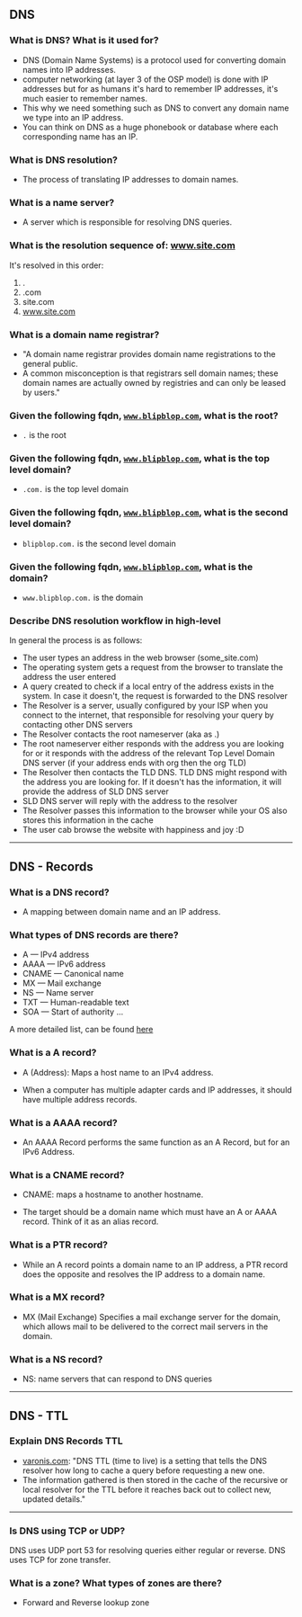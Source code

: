 ## DNS


### What is DNS? What is it used for?

- DNS (Domain Name Systems) is a protocol used for converting domain names into IP addresses.
- computer networking (at layer 3 of the OSP model) is done with IP addresses but for as humans it's hard to remember IP addresses, it's much easier to remember names. 
- This why we need something such as DNS to convert any domain name we type into an IP address. 
- You can think on DNS as a huge phonebook or database where each corresponding name has an IP.



### What is DNS resolution?
- The process of translating IP addresses to domain names.

### What is a name server?
- A server which is responsible for resolving DNS queries.

### What is the resolution sequence of: www.site.com
It's resolved in this order:

1) .
2) .com
3) site.com
4) www.site.com

### What is a domain name registrar?
-  "A domain name registrar provides domain name registrations to the general public. 
- A common misconception is that registrars sell domain names; these domain names are actually owned by registries and can only be leased by users."

### Given the following fqdn, <code>www.blipblop.com</code>, what is the root?

- `.` is the root


### Given the following fqdn, <code>www.blipblop.com</code>, what is the top level domain?

- `.com.` is the top level domain

### Given the following fqdn, <code>www.blipblop.com</code>, what is the second level domain?

- `blipblop.com.` is the second level domain


###  Given the following fqdn, <code>www.blipblop.com</code>, what is the domain?

- `www.blipblop.com.` is the domain


###  Describe DNS resolution workflow in high-level

In general the process is as follows:

  * The user types an address in the web browser (some_site.com)
  * The operating system gets a request from the browser to translate the address the user entered
  * A query created to check if a local entry of the address exists in the system. In case it doesn't, the request is forwarded to the DNS resolver
  * The Resolver is a server, usually configured by your ISP when you connect to the internet, that responsible for resolving your query by contacting other DNS servers
  * The Resolver contacts the root nameserver (aka as .)
  * The root nameserver either responds with the address you are looking for or it responds with the address of the relevant Top Level Domain DNS server (if your address ends with org then the org TLD)
  * The Resolver then contacts the TLD DNS. TLD DNS might respond with the address you are looking for. If it doesn't has the information, it will provide the address of SLD DNS server
  * SLD DNS server will reply with the address to the resolver
  * The Resolver passes this information to the browser while your OS also stores this information in the cache
  * The user cab browse the website with happiness and joy :D

---
## DNS - Records

###  What is a DNS record?
- A mapping between domain name and an IP address.

### What types of DNS records are there?

* A — IPv4 address
* AAAA — IPv6 address
* CNAME — Canonical name
* MX — Mail exchange
* NS — Name server
* TXT — Human-readable text
* SOA — Start of authority
  ...

A more detailed list, can be found [here](https://www.nslookup.io/learning/dns-record-types)


### What is a A record?

- A (Address): Maps a host name to an IPv4 address.

- When a computer has multiple adapter cards and IP addresses, it should have multiple address records.


### What is a AAAA record?

- An AAAA Record performs the same function as an A Record, but for an IPv6 Address.

### What is a CNAME record?

- CNAME: maps a hostname to another hostname.

- The target should be a domain name which must have an A or AAAA record. Think of it as an alias record.

### What is a PTR record?

- While an A record points a domain name to an IP address, a PTR record does the opposite and resolves the IP address to a domain name.

### What is a MX record?

- MX (Mail Exchange) Specifies a mail exchange server for the domain, which allows mail to be delivered to the correct mail servers in the domain.


### What is a NS record?

- NS: name servers that can respond to DNS queries

---
## DNS - TTL

### Explain DNS Records TTL

- [varonis.com](https://www.varonis.com/blog/dns-ttl): "DNS TTL (time to live) is a setting that tells the DNS resolver how long to cache a query before requesting a new one. 
- The information gathered is then stored in the cache of the recursive or local resolver for the TTL before it reaches back out to collect new, updated details."

--------------

###  Is DNS using TCP or UDP?

DNS uses UDP port 53 for resolving queries either regular or reverse. DNS uses TCP for zone transfer.


###  What is a zone? What types of zones are there?

- Forward and Reverse lookup zone